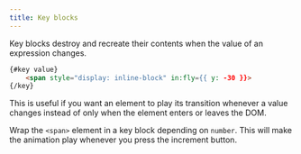 ```yaml
---
title: Key blocks
---
```


Key blocks destroy and recreate their contents when the value of an expression changes.

```html
{#key value}
	<span style="display: inline-block" in:fly={{ y: -30 }}>
{/key}
```

This is useful if you want an element to play its transition whenever a value changes instead of only when the element enters or leaves the DOM.

Wrap the `<span>` element in a key block depending on `number`. This will make the
animation play whenever you press the increment button.
